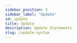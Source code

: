 ```yaml
---
sidebar_position: 3
sidebar_label: "Update"
id: update
title: Update
description: Update Statements
slug: /update-syntax
---
```

